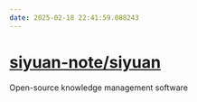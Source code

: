 ```yaml
---
date: 2025-02-18 22:41:59.088243
---
```


# [siyuan-note/siyuan](https://github.com/siyuan-note/siyuan)

Open-source knowledge management software